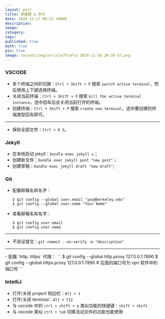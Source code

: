 ```yaml
---
layout: post
title: 快捷键 & 命令
date: 2024-12-17 06:23 +0000
description: 
image: 
category: 
tags: 
published: true
math: true
pin: true
image: /assets/img/article/PixPin_2024-11-28_20-35-57.png
---
```


### VSCODE

- 多个终端之间的切换：`Ctrl + Shift + P` 搜索 `switch active terminal`，然后使用上下键选择终端。
- 关闭当前终端：`Ctrl + Shift + P` 搜索 `kill the active terminal instance`，选中回车后会关闭当前打开的终端。
- 创建终端：`Ctrl + Shift + P` 搜索 `create new terminal`，选中要创建的终端类型回车即可。

<hr>

- 保存全部文件：`Ctrl + K S`。

### Jekyll

- 在本地启动 jekyll：`bundle exec jekyll s`；
- 创建新文件：`bundle exec jekyll post "new post"`；
- 创建草稿：`bundle exec jekyll draft "new draft"`;

### Git
- 配置邮箱名和名字：
  ```
  $ git config --global user.email "you@berkeley.edu"
  $ git config --global user.name "Your Name"
  ```
- 查看邮箱名和名字：
  ```
  $ git config user.email
  $ git config user.name
  ```

<hr>

- 不验证提交：`git commit --no-verify -m "description"`

<hr>
- 配置 `http, https` 代理：
  ```
  $ git config --global http.proxy 127.0.0.1:7890
  $ git config --global https.proxy 127.0.0.1:7890
  # 后面的端口号为 vpn 软件中的端口号
  ```

### IntelliJ

- 打开/关闭 project 侧边栏：`Alt + 1`
- 打开/关闭 terminal：`Alt + f12`
- 与 vscode 中的 `ctrl + shift + p` 类似功能的快捷键：`shift + shift`
- 与 vscode 类似 `ctrl + tab` 切换活动文件的功能也能使用
